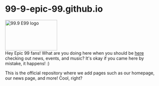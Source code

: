 # 99-9-epic-99.github.io
<img src="https://99-9-epic-99.github.io/logos/E99_2_223866933.png" height="100" alt="99.9 E99 logo" width="170"></img>
<br />
Hey Epic 99 fans! What are you doing here when you should be <a href="https://99-9-epic-99.github.io/?utm_source=GitHub&repo=true&redirectedByGitHub=true&repoName=99-9-epic-99.github.io&org=true&user=false&orgName=99-9-Epic-99&file=README.md" target="_blank">here</a> checking out news, events, and music? It's okay if you came here by mistake, it happens! :)

This is the official repository where we add pages such as our homepage, our news page, and more! Cool, right?
